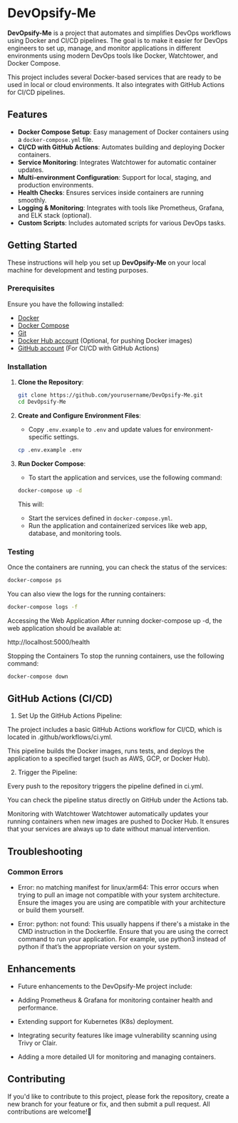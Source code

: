 # DevOpsify-Me

**DevOpsify-Me** is a project that automates and simplifies DevOps workflows using Docker and CI/CD pipelines. The goal is to make it easier for DevOps engineers to set up, manage, and monitor applications in different environments using modern DevOps tools like Docker, Watchtower, and Docker Compose.

This project includes several Docker-based services that are ready to be used in local or cloud environments. It also integrates with GitHub Actions for CI/CD pipelines.

## Features

- **Docker Compose Setup**: Easy management of Docker containers using a `docker-compose.yml` file.
- **CI/CD with GitHub Actions**: Automates building and deploying Docker containers.
- **Service Monitoring**: Integrates Watchtower for automatic container updates.
- **Multi-environment Configuration**: Support for local, staging, and production environments.
- **Health Checks**: Ensures services inside containers are running smoothly.
- **Logging & Monitoring**: Integrates with tools like Prometheus, Grafana, and ELK stack (optional).
- **Custom Scripts**: Includes automated scripts for various DevOps tasks.

## Getting Started

These instructions will help you set up **DevOpsify-Me** on your local machine for development and testing purposes.

### Prerequisites

Ensure you have the following installed:
- [Docker](https://www.docker.com/get-started)
- [Docker Compose](https://docs.docker.com/compose/)
- [Git](https://git-scm.com/)
- [Docker Hub account](https://hub.docker.com/) (Optional, for pushing Docker images)
- [GitHub account](https://github.com/) (For CI/CD with GitHub Actions)

### Installation

1. **Clone the Repository**:
    ```bash
    git clone https://github.com/yourusername/DevOpsify-Me.git
    cd DevOpsify-Me
    ```

2. **Create and Configure Environment Files**:
    - Copy `.env.example` to `.env` and update values for environment-specific settings.
    ```bash
    cp .env.example .env
    ```

3. **Run Docker Compose**:
    - To start the application and services, use the following command:
    ```bash
    docker-compose up -d
    ```

    This will:
    - Start the services defined in `docker-compose.yml`.
    - Run the application and containerized services like web app, database, and monitoring tools.

### Testing

Once the containers are running, you can check the status of the services:

```bash
docker-compose ps
```

You can also view the logs for the running containers:
```bash
docker-compose logs -f
```

Accessing the Web Application
After running docker-compose up -d, the web application should be available at:

http://localhost:5000/health

Stopping the Containers
To stop the running containers, use the following command:
```bash
docker-compose down
```

## GitHub Actions (CI/CD)
1. Set Up the GitHub Actions Pipeline:

The project includes a basic GitHub Actions workflow for CI/CD, which is located in .github/workflows/ci.yml.

This pipeline builds the Docker images, runs tests, and deploys the application to a specified target (such as AWS, GCP, or Docker Hub).

2. Trigger the Pipeline:

Every push to the repository triggers the pipeline defined in ci.yml.

You can check the pipeline status directly on GitHub under the Actions tab.

Monitoring with Watchtower
Watchtower automatically updates your running containers when new images are pushed to Docker Hub. It ensures that your services are always up to date without manual intervention.

## Troubleshooting
### Common Errors
- Error: no matching manifest for linux/arm64: This error occurs when trying to pull an image not compatible with your system architecture. Ensure the images you are using are compatible with your architecture or build them yourself.

- Error: python: not found: This usually happens if there's a mistake in the CMD instruction in the Dockerfile. Ensure that you are using the correct command to run your application. For example, use python3 instead of python if that’s the appropriate version on your system.

## Enhancements
- Future enhancements to the DevOpsify-Me project include:

- Adding Prometheus & Grafana for monitoring container health and performance.

- Extending support for Kubernetes (K8s) deployment.

- Integrating security features like image vulnerability scanning using Trivy or Clair.

- Adding a more detailed UI for monitoring and managing containers.

## Contributing
If you'd like to contribute to this project, please fork the repository, create a new branch for your feature or fix, and then submit a pull request. All contributions are welcome!🙏
